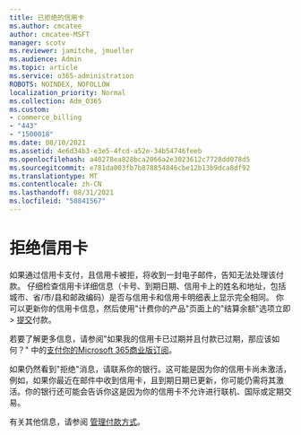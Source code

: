 ```yaml
---
title: 已拒绝的信用卡
ms.author: cmcatee
author: cmcatee-MSFT
manager: scotv
ms.reviewer: jamitche, jmueller
ms.audience: Admin
ms.topic: article
ms.service: o365-administration
ROBOTS: NOINDEX, NOFOLLOW
localization_priority: Normal
ms.collection: Adm_O365
ms.custom:
- commerce_billing
- "443"
- "1500018"
ms.date: 08/10/2021
ms.assetid: 4e6d34b3-e3e5-4fcd-a52e-34b54746feeb
ms.openlocfilehash: a40278ea828bca2066a2e3023612c7728dd078d5
ms.sourcegitcommit: e781da003fb7b878854846cbe12b13b9dca8df92
ms.translationtype: MT
ms.contentlocale: zh-CN
ms.lasthandoff: 08/31/2021
ms.locfileid: "58841567"
---
```

# <a name="declined-credit-card"></a>拒绝信用卡

如果通过信用卡支付，且信用卡被拒，将收到一封电子邮件，告知无法处理该付款。 仔细检查信用卡详细信息（卡[](https://go.microsoft.com/fwlink/p/?linkid=842054)号、到期日期、信用卡上的姓名和地址，包括城市、省/市/县和邮政编码）是否与信用卡和信用卡明细表上显示完全相同。 你可以更新你的信用卡信息，然后使用"计费你的产品"页面上的"结算余额"选项立即  >  [提交](https://go.microsoft.com/fwlink/p/?linkid=842054)付款。

若要了解更多信息，请参阅"如果我的信用卡已过期并且付款已过期，那应该如何？" 中的[支付你的Microsoft 365商业版订阅](https://docs.microsoft.com/microsoft-365/commerce/billing-and-payments/pay-for-your-subscription#what-if-my-credit-card-was-declined-and-my-payment-is-past-due)。
  
如果仍然看到"拒绝"消息，请联系你的银行。这可能是因为你的信用卡尚未激活，例如，如果你最近在邮件中收到信用卡，且到期日期已更新，你可能仍需将其激活。你的银行还可能会告诉你这是因为你的信用卡不允许进行联机、国际或定期交易。  
  
有关其他信息，请参阅 [管理付款方式](https://docs.microsoft.com/microsoft-365/commerce/billing-and-payments/manage-payment-methods)。
